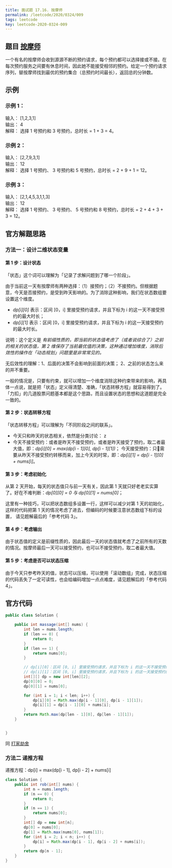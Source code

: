 ```yaml
---
title: 面试题 17.16. 按摩师
permalink: /leetcode/2020/0324/009
tags: leetcode
key: leetcode-2020-0324-009
---
```


## 题目 [按摩师](https://leetcode-cn.com/problems/the-masseuse-lcci/)
一个有名的按摩师会收到源源不断的预约请求，每个预约都可以选择接或不接。在每次预约服务之间要有休息时间，因此她不能接受相邻的预约。给定一个预约请求序列，替按摩师找到最优的预约集合（总预约时间最长），返回总的分钟数。



## 示例
### 示例 1：

输入： [1,2,3,1]   
输出： 4   
解释： 选择 1 号预约和 3 号预约，总时长 = 1 + 3 = 4。    
### 示例 2：

输入： [2,7,9,3,1]   
输出： 12    
解释： 选择 1 号预约、 3 号预约和 5 号预约，总时长 = 2 + 9 + 1 = 12。    
### 示例 3：

输入： [2,1,4,5,3,1,1,3]   
输出： 12    
解释： 选择 1 号预约、 3 号预约、 5 号预约和 8 号预约，总时长 = 2 + 4 + 3 + 3 = 12。   



## 官方解题思路
### 方法一：设计二维状态变量
#### 第 1 步：设计状态
「状态」这个词可以理解为「记录了求解问题到了哪一个阶段」。

由于当前这一天有按摩师有两种选择：（1）接预约；（2）不接预约。但根据题意，今天是否接预约，是受到昨天影响的。为了消除这种影响，我们在状态数组要设置这个维度。

- *dp[i][0]* 表示：区间 [0，i] 里接受预约请求，并且下标为 i 的这一天不接受预约的最大时长；
- *dp[i][1]* 表示：区间 [0，i] 里接受预约请求，并且下标为 i 的这一天接受预约的最大时长。

说明：这个定义是 *有前缀性质的，即当前的状态值考虑了（或者说综合了）之前的相关的状态值，第 2 维保存了当前最优值的决策，这种通过增加维度，消除后效性的操作在「动态规划」问题里是非常常见的。*

无后效性的理解：1、后面的决策不会影响到前面的决策； 2、之前的状态怎么来的并不重要。

一般的情况是，只要有约束，就可以增加一个维度消除这种约束带来的影响，再具体一点说，就是把「状态」定义得清楚、准确，「状态转移方程」就容易得到了。「力扣」的几道股票问题基本都是这个思路，而且设置状态的思想和这道题是完全一致的。

#### 第 2 步：状态转移方程
「状态转移方程」可以理解为「不同阶段之间的联系」。

- 今天只和昨天的状态相关，依然是分类讨论：
z
- 今天不接受预约：或者是昨天不接受预约，或者是昨天接受了预约，取二者最大值，即：*dp[i][0] = max(dp[i - 1][0], dp[i - 1][1])*；
今天接受预约：只需要从昨天不接受预约转移而来，加上今天的时常，即：*dp[i][1] = dp[i - 1][0] + nums[i]*。
#### 第 3 步：考虑初始化
从第 2 天开始，每天的状态值只与前一天有关，因此第 1 天就只好老老实实算了。好在不难判断：*dp[0][0] = 0 与 dp[0][1] = nums[0]*；

这里有一种技巧，可以把状态数组多设置一行，这样可以减少对第 1 天的初始化，这样的代码把第 1 天的情况考虑了进去，但编码的时候要注意状态数组下标的设置， 请见题解最后的「参考代码 3」。

#### 第 4 步：考虑输出
由于状态值的定义是前缀性质的，因此最后一天的状态值就考虑了之前所有的天数的情况。按摩师最后一天可以接受预约，也可以不接受预约，取二者最大值。

#### 第 5 步：考虑是否可以状态压缩
由于今天只参考昨天的值，状态可以压缩，可以使用「滚动数组」完成，状态压缩的代码丢失了一定可读性，也会给编码增加一点点难度，请见题解后的「参考代码 4」。


## 官方代码
```java
public class Solution {

    public int massage(int[] nums) {
        int len = nums.length;
        if (len == 0) {
            return 0;
        }
        if (len == 1) {
            return nums[0];
        }

        // dp[i][0]：区间 [0, i] 里接受预约请求，并且下标为 i 的这一天不接受预约的最大时长
        // dp[i][1]：区间 [0, i] 里接受预约请求，并且下标为 i 的这一天接受预约的最大时长
        int[][] dp = new int[len][2];
        dp[0][0] = 0;
        dp[0][1] = nums[0];

        for (int i = 1; i < len; i++) {
            dp[i][0] = Math.max(dp[i - 1][0], dp[i - 1][1]);
            dp[i][1] = dp[i - 1][0] + nums[i];
        }
        return Math.max(dp[len - 1][0], dp[len - 1][1]);
    }


}
```
同 [打家劫舍](https://leetcode-cn.com/problems/house-robber/)
### 方法二 递推方程
递推方程：dp[i] = max(dp[i - 1], dp[i - 2] + nums[i]

```java
class Solution {
    public int rob(int[] nums) {
        int n = nums.length;
        if (n == 0) {
            return 0;
        }
        if (n == 1) {
            return nums[0];
        }
        int[] dp = new int[n];
        dp[0] = nums[0];
        dp[1] = Math.max(nums[0], nums[1]);
        for (int i = 2; i < n; i++) {
            dp[i] = Math.max(dp[i - 1], dp[i - 2] + nums[i]);
        }
        return dp[n - 1];
    }
}
```
